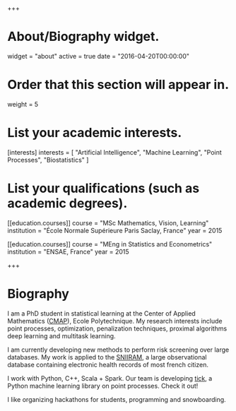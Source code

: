 +++
# About/Biography widget.
widget = "about"
active = true
date = "2016-04-20T00:00:00"

# Order that this section will appear in.
weight = 5

# List your academic interests.
[interests]
  interests = [
    "Artificial Intelligence",
    "Machine Learning",
    "Point Processes",
    "Biostatistics"
  ]

# List your qualifications (such as academic degrees).

[[education.courses]]
  course =  "MSc Mathematics, Vision, Learning"
  institution = "École Normale Supérieure Paris Saclay, France"
  year = 2015

[[education.courses]]
  course = "MEng in Statistics and Econometrics"
  institution = "ENSAE, France"
  year = 2015

+++

# Biography

I am a PhD student in statistical learning at the Center of Applied Mathematics ([CMAP](https://portail.polytechnique.edu/cmap/fr)), Ecole Polytechnique.
My research interests include point processes, optimization, penalization techniques, proximal algorithms deep learning and multitask learning.

I am currently developing new methods to perform risk screening over large databases. My work is applied to the [SNIIRAM](https://www.ameli.fr/l-assurance-maladie/statistiques-et-publications/sniiram/finalites-du-sniiram.php), a large observational database containing electronic health records of most french citizen.

I work with Python, C++, Scala + Spark. Our team is developing [tick](https://x-datainitiative.github.io/tick/), a Python machine learning library on point processes. Check it out!

I like organizing hackathons for students, programming and snowboarding.
